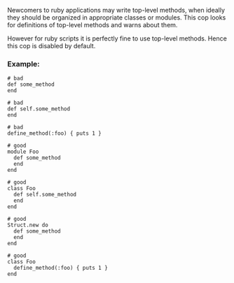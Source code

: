 Newcomers to ruby applications may write top-level methods,
when ideally they should be organized in appropriate classes or modules.
This cop looks for definitions of top-level methods and warns about them.

However for ruby scripts it is perfectly fine to use top-level methods.
Hence this cop is disabled by default.

### Example:
    # bad
    def some_method
    end

    # bad
    def self.some_method
    end

    # bad
    define_method(:foo) { puts 1 }

    # good
    module Foo
      def some_method
      end
    end

    # good
    class Foo
      def self.some_method
      end
    end

    # good
    Struct.new do
      def some_method
      end
    end

    # good
    class Foo
      define_method(:foo) { puts 1 }
    end